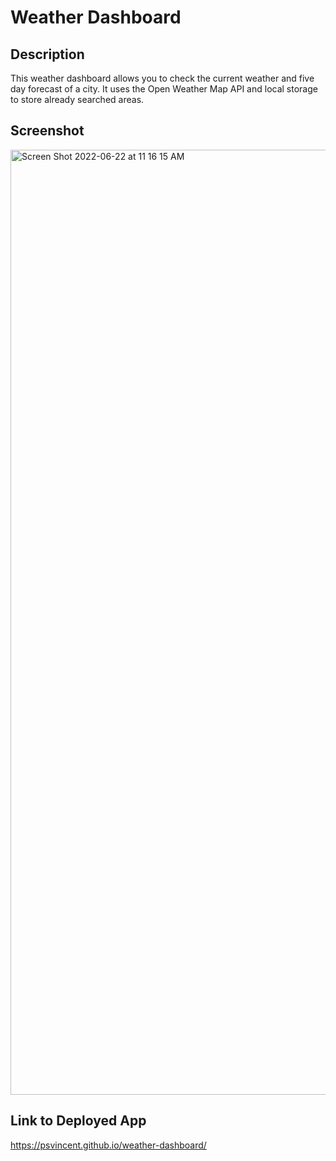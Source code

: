 # Weather Dashboard

## Description
This weather dashboard allows you to check the current weather and five day forecast of a city. It uses the Open Weather Map API and local storage to store already searched areas.

## Screenshot 
<img width="1512" alt="Screen Shot 2022-06-22 at 11 16 15 AM" src="https://user-images.githubusercontent.com/97009239/175068199-17718c8e-0a9b-4ab5-8ddf-26392384736c.png">


## Link to Deployed App
https://psvincent.github.io/weather-dashboard/
